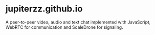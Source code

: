 # jupiterzz.github.io

A peer-to-peer video, audio and text chat implemented with JavaScript, WebRTC for communication and ScaleDrone for signaling.
